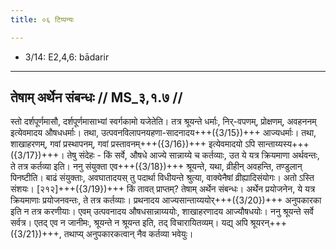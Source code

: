 ```yaml
---
title: ०६ टिप्पन्यः

---
```

- 3/14: E2,4,6: bādarir

____________________________________________


## तेषाम् अर्थेन संबन्धः // MS_३,१.७ //

स्तो दर्शपूर्णमासौ, दर्शपूर्णमासाभ्यां स्वर्गकामो यजेतेति। तत्र श्रूयन्ते धर्माः, निर्-वपणम्, प्रोक्षणम्, अवहननम् इत्येवमादय औषधधर्माः। तथा, उत्पवनविलापनयहणा-सादनादय+++({3/15})+++ आज्यधर्माः। तथा, शाखाहरणम्, गवां प्रस्थापनम्, गवां प्रस्तावनम्+++({3/16})+++ इत्येवमादयो ऽपि सान्ताय्यस्य+++({3/17})+++। तेषु संदेहः - किं सर्वे, औषधे आज्ये सान्नाय्ये च कर्तव्याः, उत ये यत्र क्रियमाणा अर्थवन्तः, ते तत्र कर्तव्या इति।
ननु संयुक्ता एव+++({3/18})+++ श्रूयन्ते, यथा, व्रीहीन् अवहन्ति, तण्डुलान् पिनष्टीति। बाढं संयुक्ताः, अवघातादयस् तु पदार्था विधीयन्ते श्रुत्या, वाक्येनैषां व्रीह्यादिसंयोगः। अतो ऽस्ति संशयः। [२१२]+++({3/19})+++ किं तावत् प्राप्तम्? तेषाम् अर्थेन संबन्धः। अर्थेन प्रयोजनेन, ये यत्र क्रियमाणाः प्रयोजनवन्तः, ते तत्र कर्तव्याः। प्रथनादय आज्यसान्ताय्ययोर्+++({3/20})+++ अनुपकारका इति न तत्र करणीयाः। एवम् उत्पवनादय औषधसान्नाय्ययोः, शाखाहरणादय आज्यौषधयोः। ननु श्रूयन्ते सर्वे सर्वत्र। एतद् एव न जानीमः, श्रूयन्ते न श्रूयन्त इति, तद् विचारायितव्यम्। यद्य् अपि श्रूयरन्+++({3/21})+++, तथाप्य् अनुपकारकत्वान् नैव कर्तव्या भवेयुः।
